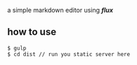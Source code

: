 a simple markdown editor using ***flux***

##  how to use

```
$ gulp
$ cd dist // run you static server here
```

